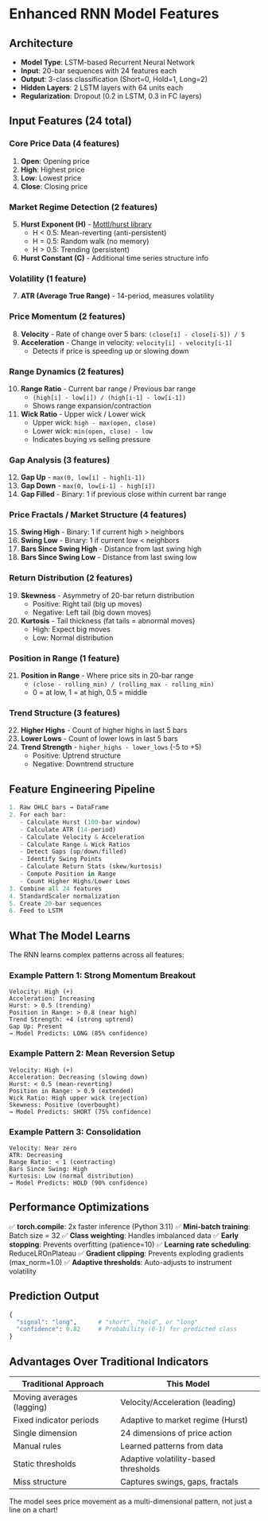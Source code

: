 # Enhanced RNN Model Features

## Architecture
- **Model Type**: LSTM-based Recurrent Neural Network
- **Input**: 20-bar sequences with 24 features each
- **Output**: 3-class classification (Short=0, Hold=1, Long=2)
- **Hidden Layers**: 2 LSTM layers with 64 units each
- **Regularization**: Dropout (0.2 in LSTM, 0.3 in FC layers)

## Input Features (24 total)

### **Core Price Data (4 features)**
1. **Open**: Opening price
2. **High**: Highest price
3. **Low**: Lowest price  
4. **Close**: Closing price

### **Market Regime Detection (2 features)**
5. **Hurst Exponent (H)** - [Mottl/hurst library](https://github.com/Mottl/hurst)
   - H < 0.5: Mean-reverting (anti-persistent)
   - H = 0.5: Random walk (no memory)
   - H > 0.5: Trending (persistent)
6. **Hurst Constant (C)** - Additional time series structure info

### **Volatility (1 feature)**
7. **ATR (Average True Range)** - 14-period, measures volatility

### **Price Momentum (2 features)**
8. **Velocity** - Rate of change over 5 bars: `(close[i] - close[i-5]) / 5`
9. **Acceleration** - Change in velocity: `velocity[i] - velocity[i-1]`
   - Detects if price is speeding up or slowing down

### **Range Dynamics (2 features)**
10. **Range Ratio** - Current bar range / Previous bar range
    - `(high[i] - low[i]) / (high[i-1] - low[i-1])`
    - Shows range expansion/contraction
11. **Wick Ratio** - Upper wick / Lower wick
    - Upper wick: `high - max(open, close)`
    - Lower wick: `min(open, close) - low`
    - Indicates buying vs selling pressure

### **Gap Analysis (3 features)**
12. **Gap Up** - `max(0, low[i] - high[i-1])`
13. **Gap Down** - `max(0, low[i-1] - high[i])`
14. **Gap Filled** - Binary: 1 if previous close within current bar range

### **Price Fractals / Market Structure (4 features)**
15. **Swing High** - Binary: 1 if current high > neighbors
16. **Swing Low** - Binary: 1 if current low < neighbors
17. **Bars Since Swing High** - Distance from last swing high
18. **Bars Since Swing Low** - Distance from last swing low

### **Return Distribution (2 features)**
19. **Skewness** - Asymmetry of 20-bar return distribution
    - Positive: Right tail (big up moves)
    - Negative: Left tail (big down moves)
20. **Kurtosis** - Tail thickness (fat tails = abnormal moves)
    - High: Expect big moves
    - Low: Normal distribution

### **Position in Range (1 feature)**
21. **Position in Range** - Where price sits in 20-bar range
    - `(close - rolling_min) / (rolling_max - rolling_min)`
    - 0 = at low, 1 = at high, 0.5 = middle

### **Trend Structure (3 features)**
22. **Higher Highs** - Count of higher highs in last 5 bars
23. **Lower Lows** - Count of lower lows in last 5 bars
24. **Trend Strength** - `higher_highs - lower_lows` (-5 to +5)
    - Positive: Uptrend structure
    - Negative: Downtrend structure

## Feature Engineering Pipeline

```python
1. Raw OHLC bars → DataFrame
2. For each bar:
   - Calculate Hurst (100-bar window)
   - Calculate ATR (14-period)
   - Calculate Velocity & Acceleration
   - Calculate Range & Wick Ratios
   - Detect Gaps (up/down/filled)
   - Identify Swing Points
   - Calculate Return Stats (skew/kurtosis)
   - Compute Position in Range
   - Count Higher Highs/Lower Lows
3. Combine all 24 features
4. StandardScaler normalization
5. Create 20-bar sequences
6. Feed to LSTM
```

## What The Model Learns

The RNN learns complex patterns across all features:

### **Example Pattern 1: Strong Momentum Breakout**
```
Velocity: High (+)
Acceleration: Increasing
Hurst: > 0.5 (trending)
Position in Range: > 0.8 (near high)
Trend Strength: +4 (strong uptrend)
Gap Up: Present
→ Model Predicts: LONG (85% confidence)
```

### **Example Pattern 2: Mean Reversion Setup**
```
Velocity: High (+)
Acceleration: Decreasing (slowing down)
Hurst: < 0.5 (mean-reverting)
Position in Range: > 0.9 (extended)
Wick Ratio: High upper wick (rejection)
Skewness: Positive (overbought)
→ Model Predicts: SHORT (75% confidence)
```

### **Example Pattern 3: Consolidation**
```
Velocity: Near zero
ATR: Decreasing
Range Ratio: < 1 (contracting)
Bars Since Swing: High
Kurtosis: Low (normal distribution)
→ Model Predicts: HOLD (90% confidence)
```

## Performance Optimizations

✅ **torch.compile**: 2x faster inference (Python 3.11)
✅ **Mini-batch training**: Batch size = 32
✅ **Class weighting**: Handles imbalanced data
✅ **Early stopping**: Prevents overfitting (patience=10)
✅ **Learning rate scheduling**: ReduceLROnPlateau
✅ **Gradient clipping**: Prevents exploding gradients (max_norm=1.0)
✅ **Adaptive thresholds**: Auto-adjusts to instrument volatility

## Prediction Output

```python
{
  "signal": "long",      # "short", "hold", or "long"
  "confidence": 0.82     # Probability (0-1) for predicted class
}
```

## Advantages Over Traditional Indicators

| Traditional Approach | This Model |
|---------------------|------------|
| Moving averages (lagging) | Velocity/Acceleration (leading) |
| Fixed indicator periods | Adaptive to market regime (Hurst) |
| Single dimension | 24 dimensions of price action |
| Manual rules | Learned patterns from data |
| Static thresholds | Adaptive volatility-based thresholds |
| Miss structure | Captures swings, gaps, fractals |

The model sees price movement as a multi-dimensional pattern, not just a line on a chart!
